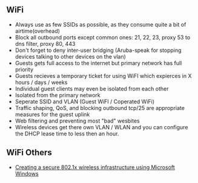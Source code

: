 ## WiFi
- Always use as few SSIDs as possible, as they consume quite a bit of airtime(overhead)
- Block all outbound ports except common ones: 21, 22, 23, proxy 53 to dns filter, proxy 80, 443
- Don't forget to deny inter-user bridging (Aruba-speak for stopping devices talking to other devices on the vlan)
- Guests gets full access to the internet but primary network has full priority
- Guests recieves a temporary ticket for using WiFI which expierces in X hours / days / weeks
- Individual guest clients may even be isolated from each other
- Isolated from the primary network
- Seperate SSID and VLAN (Guest WiFI / Coperated WiFi)
- Traffic shaping, QoS, and blocking outbound tcp/25 are appropriate measures for the guest uplink
- Web filtering and preventing most "bad" wesbites
- Wireless devices get there own VLAN / WLAN and you can configure the DHCP lease time to less then an hour.


## WiFi Others
- [Creating a secure 802.1x wireless infrastructure using Microsoft Windows](https://blogs.technet.microsoft.com/networking/2012/05/30/creating-a-secure-802-1x-wireless-infrastructure-using-microsoft-windows/)
